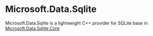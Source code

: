 # Microsoft.Data.Sqlite
Microsoft.Data.Sqlite is a lightweight C++ provider for SQLite base in [Microsoft.Data.Sqlite.Core](https://github.com/dotnet/efcore/tree/main/src/Microsoft.Data.Sqlite.Core)
